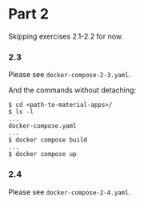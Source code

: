 # Part 2

Skipping exercises 2.1-2.2 for now.

### 2.3

Please see `docker-compose-2-3.yaml`.

And the commands without detaching:
```
$ cd <path-to-material-apps>/
$ ls -l
...
docker-compose.yaml
...
$ docker compose build
...
$ docker compose up
```

### 2.4

Please see `docker-compose-2-4.yaml`.